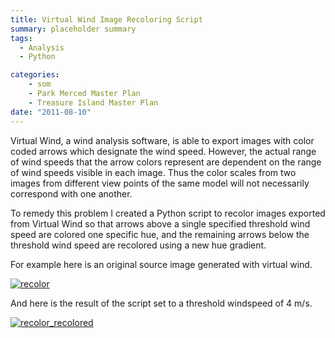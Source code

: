 ```yaml
---
title: Virtual Wind Image Recoloring Script
summary: placeholder summary
tags:
  - Analysis
  - Python

categories:
    - som
    - Park Merced Master Plan
    - Treasure Island Master Plan
date: "2011-08-10"
---
```


Virtual Wind, a wind analysis software, is able to export images with color coded arrows which designate the wind speed. However, the actual range of wind speeds that the arrow colors represent are dependent on the range of wind speeds visible in each image. Thus the color scales from two images from different view points of the same model will not necessarily correspond with one another.

To remedy this problem I created a Python script to recolor images exported from Virtual Wind so that arrows above a single specified threshold wind speed are colored one specific hue, and the remaining arrows below the threshold wind speed are recolored using a new hue gradient.

For example here is an original source image generated with virtual wind.

[![](http://www.ericanastas.com/wp-content/uploads/2012/04/recolor-636x484.jpg "recolor")](recolor.jpg)

And here is the result of the script set to a threshold windspeed of 4 m/s.

[![](http://www.ericanastas.com/wp-content/uploads/2012/04/recolor_recolored-636x484.png "recolor_recolored")](recolor_recolored.png)
